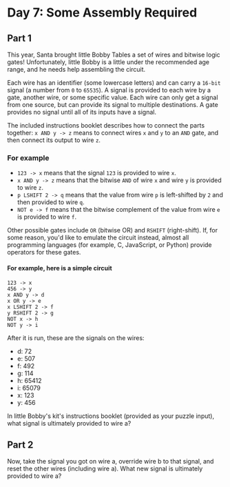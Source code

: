 # Day 7: Some Assembly Required

## Part 1

This year, Santa brought little Bobby Tables a set of wires and bitwise logic
gates! Unfortunately, little Bobby is a little under the recommended age range,
and he needs help assembling the circuit.

Each wire has an identifier (some lowercase letters) and can carry a `16-bit`
signal (a number from `0` to `65535`). A signal is provided to each wire by a
gate, another wire, or some specific value. Each wire can only get a signal from
one source, but can provide its signal to multiple destinations. A gate provides
no signal until all of its inputs have a signal.

The included instructions booklet describes how to connect the parts together:
`x AND y -> z` means to connect wires `x` and `y` to an `AND` gate, and then
connect its output to wire `z`.

### For example

* `123 -> x` means that the signal `123` is provided to wire `x`.
* `x AND y -> z` means that the bitwise `AND` of wire `x` and wire `y` is
  provided to wire `z`.
* `p LSHIFT 2 -> q` means that the value from wire `p` is left-shifted by `2` and
  then provided to wire `q`.
* `NOT e -> f` means that the bitwise complement of the value from wire `e` is
  provided to wire `f`.

Other possible gates include `OR` (bitwise OR) and `RSHIFT` (right-shift). If,
for some reason, you'd like to emulate the circuit instead, almost all
programming languages (for example, C, JavaScript, or Python) provide operators
for these gates.

#### For example, here is a simple circuit

```advent-of-code-script
123 -> x
456 -> y
x AND y -> d
x OR y -> e
x LSHIFT 2 -> f
y RSHIFT 2 -> g
NOT x -> h
NOT y -> i
```

After it is run, these are the signals on the wires:

* d: 72
* e: 507
* f: 492
* g: 114
* h: 65412
* i: 65079
* x: 123
* y: 456

In little Bobby's kit's instructions booklet (provided as your puzzle input),
what signal is ultimately provided to wire a?

## Part 2

Now, take the signal you got on wire a, override wire b to that signal, and
reset the other wires (including wire a). What new signal is ultimately provided
to wire a?
